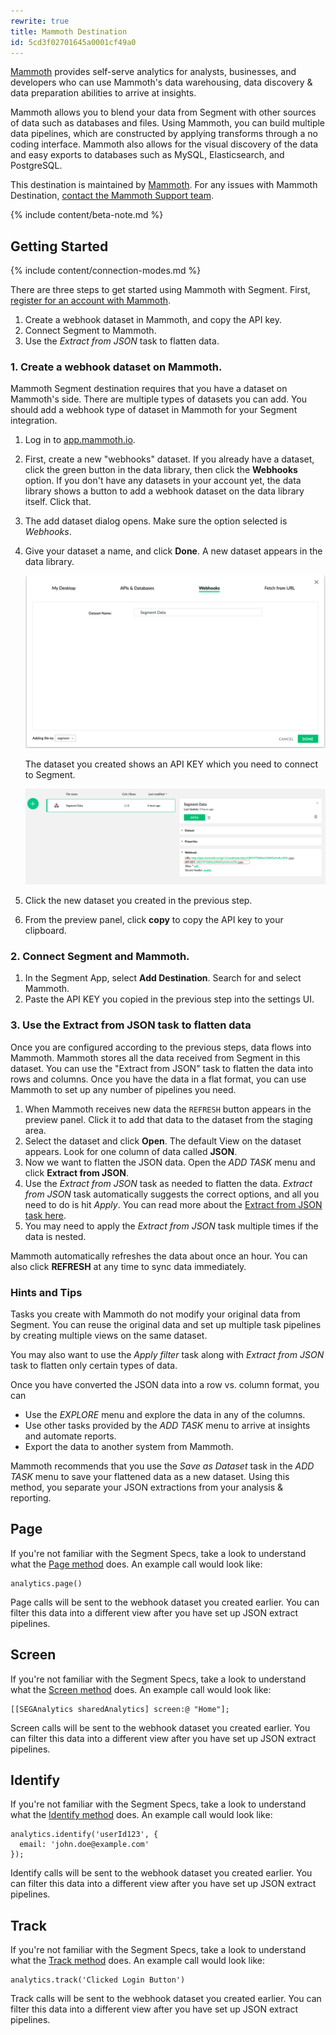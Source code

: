 ```yaml
---
rewrite: true
title: Mammoth Destination
id: 5cd3f02701645a0001cf49a0
---
```

[Mammoth](https://mammoth.io/integrations/segment/?utm_source=segmentio&utm_medium=docs&utm_campaign=partners) provides self-serve analytics for analysts, businesses, and developers who can use Mammoth's data warehousing, data discovery & data preparation abilities to arrive at insights.

Mammoth allows you to blend your data from Segment with other sources of data such as databases and files. Using Mammoth, you can build multiple data pipelines, which are constructed by applying transforms through a no coding interface. Mammoth also allows for the visual discovery of the data and easy exports to databases such as MySQL, Elasticsearch, and PostgreSQL.

This destination is maintained by [Mammoth](https://mammoth.io). For any issues with Mammoth Destination, [contact the Mammoth Support team](mailto:support@mammoth.io).

{% include content/beta-note.md %}


## Getting Started

{% include content/connection-modes.md %}

There are three steps to get started using Mammoth with Segment. First, [register for an account with Mammoth](https://mammoth.io/register/choose/starter).

1. Create a webhook dataset in Mammoth, and copy the API key.
2. Connect Segment to Mammoth.
3. Use the *Extract from JSON* task to flatten data.


### 1. Create a webhook dataset on Mammoth.

Mammoth Segment destination requires that you have a dataset on Mammoth's side. There are multiple types of datasets you can add. You should add a webhook type of dataset in Mammoth for your Segment integration.


1. Log in to [app.mammoth.io](https://app.mammoth.io).
2. First, create a new "webhooks" dataset.
   If you already have a dataset, click the green button in the data library, then click the **Webhooks** option.
   If you don't have any datasets in your account yet, the data library shows a button to add a webhook dataset on the data library itself. Click that.
3. The add dataset dialog opens. Make sure the option selected is *Webhooks*.
4. Give your dataset a name, and click **Done**. A new dataset appears in the data library.

   ![](images/A8mLIPZ.png)

   The dataset you created shows an API KEY which you need to connect to Segment.

   ![](images/JsTuMCy.png)

5. Click the new dataset you created in the previous step.
6. From the preview panel, click **copy** to copy the API key to your clipboard.


### 2. Connect Segment and Mammoth.


1. In the Segment App, select **Add Destination**. Search for and select Mammoth.
2. Paste the API KEY you copied in the previous step into the settings UI.

### 3. Use the Extract from JSON task to flatten data

Once you are configured according to the previous steps, data flows into Mammoth. Mammoth stores all the data received from Segment in this dataset. You can use the "Extract from JSON" task to flatten the data into rows and columns. Once you have the data in a flat format, you can use Mammoth to set up any number of pipelines you need.

1. When Mammoth receives new data the `REFRESH` button appears in the preview panel. Click it to add that data to the dataset from the staging area.
2. Select the dataset and click **Open**.
   The default View on the dataset appears. Look for one column of data called **JSON**.
4. Now we want to flatten the JSON data. Open the *ADD TASK* menu and click **Extract from JSON**.
5. Use the *Extract from JSON* task as needed to flatten the data. *Extract from JSON* task automatically suggests the correct options, and all you need to do is hit *Apply*. You can read more about the [Extract from JSON task here](https://mammoth.io/docs/content/feature_guide/tasks/json.extract.html).
6. You may need to apply the *Extract from JSON* task multiple times if the data is nested.

Mammoth automatically refreshes the data about once an hour. You can also click **REFRESH** at any time to sync data immediately.


### Hints and Tips

Tasks you create with Mammoth do not modify your original data from Segment. You can reuse the original data and set up multiple task pipelines by creating multiple views on the same dataset.

You may also want to use the *Apply filter* task along with *Extract from JSON* task to flatten only certain types of data.

Once you have converted the JSON data into a row vs. column format, you can

- Use the *EXPLORE* menu and explore the data in any of the columns.
- Use other tasks provided by the *ADD TASK* menu to arrive at insights and automate reports.
- Export the data to another system from Mammoth.

Mammoth recommends that you use the *Save as Dataset* task in the *ADD TASK* menu to save your flattened data as a new dataset. Using this method, you separate your JSON extractions from your analysis & reporting.




## Page

If you're not familiar with the Segment Specs, take a look to understand what the [Page method](/docs/connections/spec/page/) does. An example call would look like:

```
analytics.page()
```

Page calls will be sent to the webhook dataset you created earlier. You can filter this data into a different view after you have set up JSON extract pipelines.


## Screen

If you're not familiar with the Segment Specs, take a look to understand what the [Screen method](/docs/connections/spec/screen/) does. An example call would look like:

```
[[SEGAnalytics sharedAnalytics] screen:@ "Home"];
```

Screen calls will be sent to the webhook dataset you created earlier. You can filter this data into a different view after you have set up JSON extract pipelines.


## Identify

If you're not familiar with the Segment Specs, take a look to understand what the [Identify method](/docs/connections/spec/identify/) does. An example call would look like:

```
analytics.identify('userId123', {
  email: 'john.doe@example.com'
});
```

Identify calls will be sent to the webhook dataset you created earlier. You can filter this data into a different view after you have set up JSON extract pipelines.


## Track

If you're not familiar with the Segment Specs, take a look to understand what the [Track method](/docs/connections/spec/track/) does. An example call would look like:

```
analytics.track('Clicked Login Button')
```

Track calls will be sent to the webhook dataset you created earlier. You can filter this data into a different view after you have set up JSON extract pipelines.
